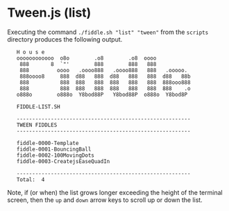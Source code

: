 Tween.js (list)
======

Executing the command `./fiddle.sh "list" "tween"` from the `scripts` directory produces the following output.

       H o u s e
       oooooooooooo  o8o        .o8        .o8  oooo
        888       8  `"'        888        888   888
        888         oooo   .oooo888   .oooo888   888   .ooooo.
        888oooo8     888  d88   888  d88   888   888  d88   88b
        888          888  888   888  888   888   888  888ooo888
        888          888  888   888  888   888   888  888    .o
       o888o        o888o  Y8bod88P   Y8bod88P  o888o  Y8bod8P
       
       FIDDLE-LIST.SH
       
       --------------------------------------------------------
       TWEEN FIDDLES
       --------------------------------------------------------
       
       fiddle-0000-Template
       fiddle-0001-BouncingBall
       fiddle-0002-100MovingDots
       fiddle-0003-CreatejsEaseQuadIn
       
       --------------------------------------------------------
       Total:  4
    

Note, if (or when) the list grows longer exceeding the height of the terminal screen, then the `up` and `down` arrow 
keys to scroll up or down the list. 
